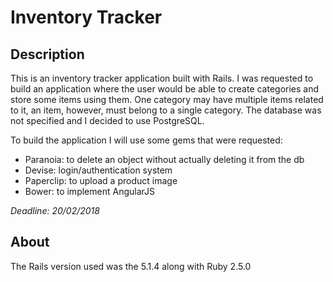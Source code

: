 # Inventory Tracker

## Description

This is an inventory tracker application built with Rails. I was requested to build an application where the user would be able to create categories and store some items using them. One category may have multiple items related to it, an item, however, must belong to a single category. The database was not specified and I decided to use PostgreSQL.

To build the application I will use some gems that were requested:

* Paranoia: to delete an object without actually deleting it from the db
* Devise: login/authentication system
* Paperclip: to upload a product image
* Bower: to implement AngularJS

*Deadline: 20/02/2018*

## About

The Rails version used was the 5.1.4 along with Ruby 2.5.0
